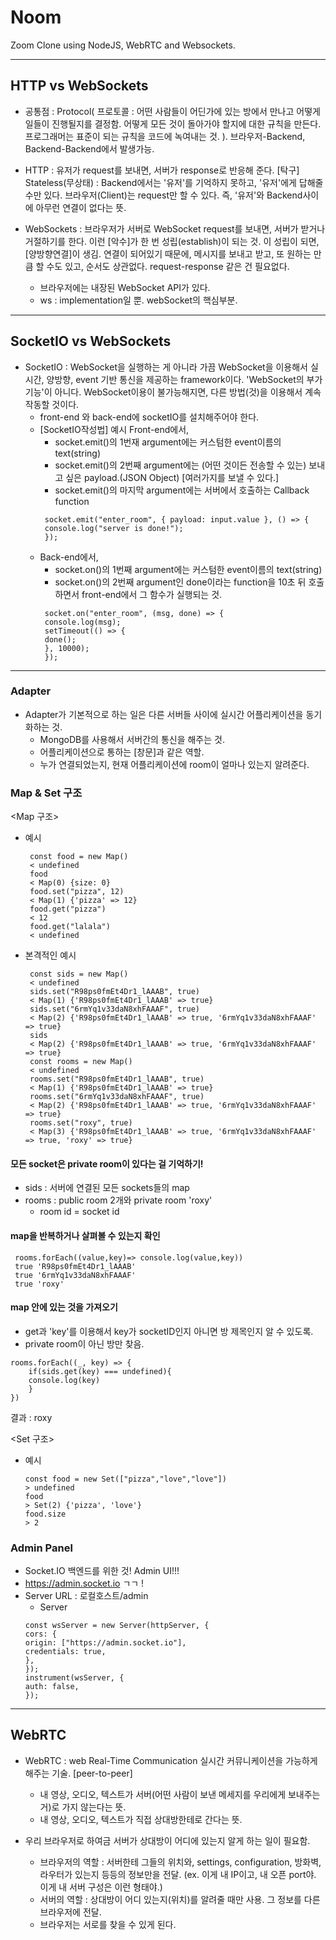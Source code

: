 # Noom

Zoom Clone using NodeJS, WebRTC and Websockets.

---

## HTTP vs WebSockets

- 공통점 : Protocol( 프로토콜 : 어떤 사람들이 어딘가에 있는 방에서 만나고 어떻게 일들이 진행될지를 결정함. 어떻게 모든 것이 돌아가야 할지에 대한 규칙을 만든다. 프로그래머는 표준이 되는 규칙을 코드에 녹여내는 것. ). 브라우저-Backend, Backend-Backend에서 발생가능.
- HTTP : 유저가 request를 보내면, 서버가 response로 반응해 준다. [탁구]
  Stateless(무상태) : Backend에서는 '유저'를 기억하지 못하고, '유저'에게 답해줄 수만 있다. 브라우저(Client)는 request만 할 수 있다. 즉, '유저'와 Backend사이에 아무런 연결이 없다는 뜻.

- WebSockets : 브라우저가 서버로 WebSocket request를 보내면, 서버가 받거나 거절하기를 한다. 이런 [악수]가 한 번 성립(establish)이 되는 것. 이 성립이 되면, [양방향연결]이 생김. 연결이 되어있기 때문에, 메시지를 보내고 받고, 또 원하는 만큼 할 수도 있고, 순서도 상관없다. request-response 같은 건 필요없다.
  - 브라우저에는 내장된 WebSocket API가 있다.
  - ws : implementation일 뿐. webSocket의 핵심부분.

---

## SocketIO vs WebSockets

- SocketIO : WebSocket을 실행하는 게 아니라 가끔 WebSocket을 이용해서 실시간, 양방향, event 기반 통신을 제공하는 framework이다. 'WebSocket의 부가기능'이 아니다. WebSocket이용이 불가능해지면, 다른 방법(것)을 이용해서 계속 작동할 것이다.
  - front-end 와 back-end에 socketIO를 설치해주어야 한다.
  - [SocketIO작성법] 예시
    Front-end에서,
    - socket.emit()의 1번재 argument에는 커스텀한 event이름의 text(string)
    - socket.emit()의 2번째 argument에는 (어떤 것이든 전송할 수 있는) 보내고 싶은 payload.(JSON Object) [여러가지를 보낼 수 있다.]
    - socket.emit()의 마지막 argument에는 서버에서 호출하는 Callback function
    ```
     socket.emit("enter_room", { payload: input.value }, () => {
     console.log("server is done!");
     });
    ```
  - Back-end에서,
    - socket.on()의 1번째 argument에는 커스텀한 event이름의 text(string)
    - socket.on()의 2번째 argument인 done이라는 function을 10초 뒤 호출하면서 front-end에서 그 함수가 실행되는 것.
    ```
     socket.on("enter_room", (msg, done) => {
     console.log(msg);
     setTimeout(() => {
     done();
     }, 10000);
     });
    ```

---

### Adapter

- Adapter가 기본적으로 하는 일은 다른 서버들 사이에 실시간 어플리케이션을 동기화하는 것.
  - MongoDB를 사용해서 서버간의 통신을 해주는 것.
  - 어플리케이션으로 통하는 [창문]과 같은 역할.
  - 누가 연결되었는지, 현재 어플리케이션에 room이 얼마나 있는지 알려준다.

### Map & Set 구조

<Map 구조>

- 예시

  ```
   const food = new Map()
   < undefined
   food
   < Map(0) {size: 0}
   food.set("pizza", 12)
   < Map(1) {'pizza' => 12}
   food.get("pizza")
   < 12
   food.get("lalala")
   < undefined
  ```

- 본격적인 예시

  ```
   const sids = new Map()
   < undefined
   sids.set("R98ps0fmEt4Dr1_lAAAB", true)
   < Map(1) {'R98ps0fmEt4Dr1_lAAAB' => true}
   sids.set("6rmYq1v33daN8xhFAAAF", true)
   < Map(2) {'R98ps0fmEt4Dr1_lAAAB' => true, '6rmYq1v33daN8xhFAAAF' => true}
   sids
   < Map(2) {'R98ps0fmEt4Dr1_lAAAB' => true, '6rmYq1v33daN8xhFAAAF' => true}
   const rooms = new Map()
   < undefined
   rooms.set("R98ps0fmEt4Dr1_lAAAB", true)
   < Map(1) {'R98ps0fmEt4Dr1_lAAAB' => true}
   rooms.set("6rmYq1v33daN8xhFAAAF", true)
   < Map(2) {'R98ps0fmEt4Dr1_lAAAB' => true, '6rmYq1v33daN8xhFAAAF' => true}
   rooms.set("roxy", true)
   < Map(3) {'R98ps0fmEt4Dr1_lAAAB' => true, '6rmYq1v33daN8xhFAAAF' => true, 'roxy' => true}
  ```

#### 모든 socket은 private room이 있다는 걸 기억하기!

- sids : 서버에 연결된 모든 sockets들의 map
- rooms : public room 2개와 private room 'roxy'
  - room id = socket id

#### map을 반복하거나 살펴볼 수 있는지 확인

```
 rooms.forEach((value,key)=> console.log(value,key))
 true 'R98ps0fmEt4Dr1_lAAAB'
 true '6rmYq1v33daN8xhFAAAF'
 true 'roxy'
```

#### map 안에 있는 것을 가져오기

- get과 'key'를 이용해서 key가 socketID인지 아니면 방 제목인지 알 수 있도록.
- private room이 아닌 방만 찾음.

```
rooms.forEach((_, key) => {
    if(sids.get(key) === undefined){
    console.log(key)
    }
})
```

결과 : roxy

<Set 구조>

- 예시

  ```
  const food = new Set(["pizza","love","love"])
  > undefined
  food
  > Set(2) {'pizza', 'love'}
  food.size
  > 2
  ```

### Admin Panel

- Socket.IO 백엔드를 위한 것! Admin UI!!!
- https://admin.socket.io ㄱㄱ !
- Server URL : 로컬호스트/admin
  - Server
  ```
  const wsServer = new Server(httpServer, {
  cors: {
  origin: ["https://admin.socket.io"],
  credentials: true,
  },
  });
  instrument(wsServer, {
  auth: false,
  });
  ```

---

## WebRTC

- WebRTC : web Real-Time Communication 실시간 커뮤니케이션을 가능하게 해주는 기술. [peer-to-peer]

  - 내 영상, 오디오, 텍스트가 서버(어떤 사람이 보낸 메세지를 우리에게 보내주는 거)로 가지 않는다는 뜻.
  - 내 영상, 오디오, 텍스트가 직접 상대방한테로 간다는 뜻.

- 우리 브라우저로 하여금 서버가 상대방이 어디에 있는지 알게 하는 일이 필요함.
  - 브라우저의 역할 : 서버한테 그들의 위치와, settings, configuration, 방화벽, 라우터가 있는지 등등의 정보만을 전달. (ex. 이게 내 IP이고, 내 오픈 port야. 이게 내 서버 구성은 이런 형태야.)
  - 서버의 역할 : 상대방이 어디 있는지(위치)를 알려줄 때만 사용. 그 정보를 다른 브라우저에 전달.
  - 브라우저는 서로를 찾을 수 있게 된다.
